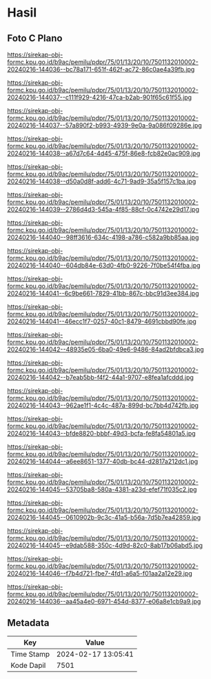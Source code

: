 # Hasil

## Foto C Plano

https://sirekap-obj-formc.kpu.go.id/b9ac/pemilu/pdpr/75/01/13/20/10/7501132010002-20240216-144036--bc78a171-651f-462f-ac72-86c0ae4a39fb.jpg

https://sirekap-obj-formc.kpu.go.id/b9ac/pemilu/pdpr/75/01/13/20/10/7501132010002-20240216-144037--c111f929-4216-47ca-b2ab-901f65c61f55.jpg

https://sirekap-obj-formc.kpu.go.id/b9ac/pemilu/pdpr/75/01/13/20/10/7501132010002-20240216-144037--57a890f2-b993-4939-9e0a-9a086f09286e.jpg

https://sirekap-obj-formc.kpu.go.id/b9ac/pemilu/pdpr/75/01/13/20/10/7501132010002-20240216-144038--a67d7c64-4d45-475f-86e8-fcb82e0ac909.jpg

https://sirekap-obj-formc.kpu.go.id/b9ac/pemilu/pdpr/75/01/13/20/10/7501132010002-20240216-144038--d50a0d8f-add6-4c71-9ad9-35a5f157c1ba.jpg

https://sirekap-obj-formc.kpu.go.id/b9ac/pemilu/pdpr/75/01/13/20/10/7501132010002-20240216-144039--2786d4d3-545a-4f85-88cf-0c4742e29d17.jpg

https://sirekap-obj-formc.kpu.go.id/b9ac/pemilu/pdpr/75/01/13/20/10/7501132010002-20240216-144040--98ff3616-634c-4198-a786-c582a9bb85aa.jpg

https://sirekap-obj-formc.kpu.go.id/b9ac/pemilu/pdpr/75/01/13/20/10/7501132010002-20240216-144040--604db84e-63d0-4fb0-9226-7f0be54f4fba.jpg

https://sirekap-obj-formc.kpu.go.id/b9ac/pemilu/pdpr/75/01/13/20/10/7501132010002-20240216-144041--6c9be661-7829-41bb-867c-bbc91d3ee384.jpg

https://sirekap-obj-formc.kpu.go.id/b9ac/pemilu/pdpr/75/01/13/20/10/7501132010002-20240216-144041--46ecc1f7-0257-40c1-8479-4691cbbd90fe.jpg

https://sirekap-obj-formc.kpu.go.id/b9ac/pemilu/pdpr/75/01/13/20/10/7501132010002-20240216-144042--48935e05-6ba0-49e6-9486-84ad2bfdbca3.jpg

https://sirekap-obj-formc.kpu.go.id/b9ac/pemilu/pdpr/75/01/13/20/10/7501132010002-20240216-144042--b7eab5bb-f4f2-44a1-9707-e8fea1afcddd.jpg

https://sirekap-obj-formc.kpu.go.id/b9ac/pemilu/pdpr/75/01/13/20/10/7501132010002-20240216-144043--962ae1f1-4c4c-487a-899d-bc7bb4d742fb.jpg

https://sirekap-obj-formc.kpu.go.id/b9ac/pemilu/pdpr/75/01/13/20/10/7501132010002-20240216-144043--bfde8820-bbbf-49d3-bcfa-fe8fa54801a5.jpg

https://sirekap-obj-formc.kpu.go.id/b9ac/pemilu/pdpr/75/01/13/20/10/7501132010002-20240216-144044--a6ee8651-1377-40db-bc44-d2817a212dc1.jpg

https://sirekap-obj-formc.kpu.go.id/b9ac/pemilu/pdpr/75/01/13/20/10/7501132010002-20240216-144045--53705ba8-580a-4381-a23d-efef71f035c2.jpg

https://sirekap-obj-formc.kpu.go.id/b9ac/pemilu/pdpr/75/01/13/20/10/7501132010002-20240216-144045--0610902b-9c3c-41a5-b56a-7d5b7ea42859.jpg

https://sirekap-obj-formc.kpu.go.id/b9ac/pemilu/pdpr/75/01/13/20/10/7501132010002-20240216-144045--e9dab588-350c-4d9d-82c0-8ab17b06abd5.jpg

https://sirekap-obj-formc.kpu.go.id/b9ac/pemilu/pdpr/75/01/13/20/10/7501132010002-20240216-144046--f7b4d721-fbe7-4fd1-a6a5-f01aa2a12e29.jpg

https://sirekap-obj-formc.kpu.go.id/b9ac/pemilu/pdpr/75/01/13/20/10/7501132010002-20240216-144036--aa45a4e0-6971-454d-8377-e06a8e1cb9a9.jpg


## Metadata

| Key        | Value               |
| ---------- | ------------------- |
| Time Stamp | 2024-02-17 13:05:41 |
| Kode Dapil | 7501                |



